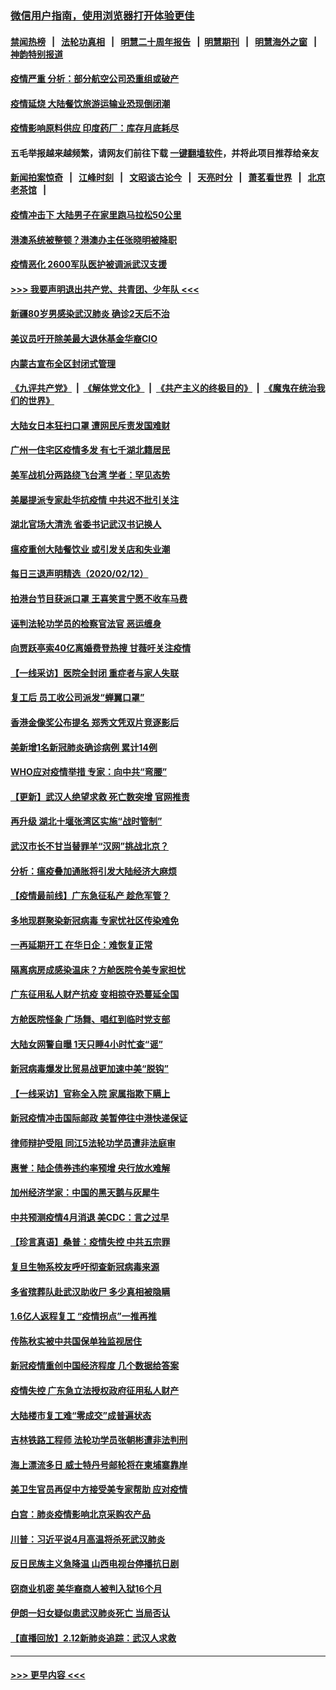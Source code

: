 ### [微信用户指南，使用浏览器打开体验更佳](https://github.com/gfw-breaker/banned-news1/blob/master/indexes/wechat-guide.md?t=0)
#### [禁闻热榜](热点新闻.md?t=0)  &nbsp;&nbsp;|&nbsp;&nbsp; [法轮功真相](https://github.com/gfw-breaker/truth/blob/master/README.md?t=0) &nbsp;&nbsp;|&nbsp;&nbsp; [明慧二十周年报告](https://github.com/gfw-breaker/mh-reports/blob/master/README.md?t=0) &nbsp;&nbsp;|&nbsp;&nbsp;[明慧期刊](https://github.com/gfw-breaker/mh-qikan) &nbsp;&nbsp;|&nbsp;&nbsp; [明慧海外之窗](https://github.com/gfw-breaker/mh-news/blob/master/README.md?t=0) &nbsp;&nbsp;|&nbsp;&nbsp; [神韵特别报道](https://github.com/gfw-breaker/mh-news/blob/master/shenyun.md?t=0)
#### [疫情严重 分析：部分航空公司恐重组或破产](../pages/nsc413/n11865138.md?t=02131722) 
#### [疫情延烧 大陆餐饮旅游运输业恐现倒闭潮](../pages/nsc413/n11865608.md?t=02131722) 
#### [疫情影响原料供应 印度药厂：库存月底耗尽](../pages/nsc413/n11865151.md?t=02131722) 
#### 五毛举报越来越频繁，请网友们前往下载 [一键翻墙软件](https://github.com/gfw-breaker/ssr-accounts)，并将此项目推荐给亲友
#### [新闻拍案惊奇](https://github.com/gfw-breaker/banned-news1/blob/master/pages/link4.md) &nbsp;&nbsp;|&nbsp;&nbsp; [江峰时刻](https://github.com/gfw-breaker/banned-news1/blob/master/pages/link4.md) &nbsp;&nbsp;|&nbsp;&nbsp; [文昭谈古论今](https://github.com/gfw-breaker/banned-news1/blob/master/pages/link4.md) &nbsp;&nbsp;|&nbsp;&nbsp; [天亮时分](https://github.com/gfw-breaker/banned-news1/blob/master/pages/link4.md) &nbsp;&nbsp;|&nbsp;&nbsp; [萧茗看世界](https://github.com/gfw-breaker/banned-news1/blob/master/pages/link4.md) &nbsp;&nbsp;|&nbsp;&nbsp; [北京老茶馆](https://github.com/gfw-breaker/banned-news1/blob/master/pages/link4.md) &nbsp;&nbsp;|&nbsp;&nbsp; 
#### [疫情冲击下 大陆男子在家里跑马拉松50公里](../pages/nsc413/n11865585.md?t=02131722) 
#### [港澳系统被整顿？港澳办主任张晓明被降职](../pages/nsc413/n11865277.md?t=02131722) 
#### [疫情恶化 2600军队医护被调派武汉支援](../pages/nsc413/n11865111.md?t=02131722) 
#### [>>> 我要声明退出共产党、共青团、少年队 <<<](https://github.com/begood0513/goodnews/blob/master/quit/letter.md) 
#### [新疆80岁男感染武汉肺炎 确诊2天后不治](../pages/nsc413/n11865260.md?t=02131722) 
#### [美议员吁开除美最大退休基金华裔CIO](../pages/nsc413/n11865230.md?t=02131722) 
#### [内蒙古宣布全区封闭式管理](../pages/nsc413/n11865271.md?t=02131722) 
#### [《九评共产党》](https://github.com/begood0513/9ping.md/blob/master/README.md) &nbsp;|&nbsp; [《解体党文化》](../../../../jtdwh.md/blob/master/README.md)  &nbsp;|&nbsp; [《共产主义的终极目的》](../../../../gczydzjmd.md/blob/master/README.md) &nbsp;|&nbsp; [《魔鬼在统治我们的世界》](../../../../mgztzwmdsj.md/blob/master/README.md) 
#### [大陆女日本狂扫口罩 遭网民斥责发国难财](../pages/nsc413/n11865107.md?t=02131722) 
#### [广州一住宅区疫情多发 有七千湖北籍居民](../pages/nsc413/n11865083.md?t=02131722) 
#### [美军战机分两路绕飞台湾 学者：罕见态势](../pages/nsc413/n11864996.md?t=02131722) 
#### [美屡提派专家赴华抗疫情 中共迟不批引关注](../pages/nsc413/n11864719.md?t=02131722) 
#### [湖北官场大清洗 省委书记武汉书记换人](../pages/nsc413/n11865112.md?t=02131722) 
#### [瘟疫重创大陆餐饮业 或引发关店和失业潮](../pages/nsc413/n11864742.md?t=02131722) 
#### [每日三退声明精选（2020/02/12）](../pages/nsc413/n11865077.md?t=02131722) 
#### [拍港台节目获派口罩 王喜笑言宁愿不收车马费](../pages/nsc413/n11864666.md?t=02131722) 
#### [诬判法轮功学员的检察官法官 恶运缠身](../pages/nsc413/n11864380.md?t=02131722) 
#### [向贾跃亭索40亿离婚费登热搜 甘薇吁关注疫情](../pages/nsc413/n11864426.md?t=02131722) 
#### [【一线采访】医院全封闭 重症者与家人失联](../pages/nsc413/n11864778.md?t=02131722) 
#### [复工后 员工收公司派发“蝉翼口罩”](../pages/nsc413/n11864951.md?t=02131722) 
#### [香港金像奖公布提名 郑秀文凭双片竞逐影后](../pages/nsc413/n11864201.md?t=02131722) 
#### [美新增1名新冠肺炎确诊病例 累计14例](../pages/nsc413/n11864893.md?t=02131722) 
#### [WHO应对疫情举措 专家：向中共“弯腰”](../pages/nsc413/n11864727.md?t=02131722) 
#### [【更新】武汉人绝望求救 死亡数突增 官网推责](../pages/nsc413/n11801312.md?t=02131722) 
#### [再升级 湖北十堰张湾区实施“战时管制”](../pages/nsc413/n11864771.md?t=02131722) 
#### [武汉市长不甘当替罪羊“汉网”挑战北京？](../pages/nsc413/n11864550.md?t=02131722) 
#### [分析：瘟疫叠加通胀将引发大陆经济大麻烦](../pages/nsc413/n11864680.md?t=02131722) 
#### [【疫情最前线】广东急征私产 趁危军管？](../pages/nsc413/n11864205.md?t=02131722) 
#### [多地现群聚染新冠病毒 专家忧社区传染难免](../pages/nsc413/n11864715.md?t=02131722) 
#### [一再延期开工  在华日企：难恢复正常](../pages/nsc413/n11864655.md?t=02131722) 
#### [隔离病房成感染温床？方舱医院令美专家担忧](../pages/nsc413/n11864575.md?t=02131722) 
#### [广东征用私人财产抗疫 变相掠夺恐蔓延全国](../pages/nsc413/n11864608.md?t=02131722) 
#### [方舱医院怪象 广场舞、唱红到临时党支部](../pages/nsc413/n11864361.md?t=02131722) 
#### [大陆女网警自曝 1天只睡4小时忙查“谣”](../pages/nsc413/n11864471.md?t=02131722) 
#### [新冠病毒爆发比贸易战更加速中美“脱钩”](../pages/nsc413/n11864470.md?t=02131722) 
#### [【一线采访】官称全入院 家属指欺下瞒上](../pages/nsc413/n11864466.md?t=02131722) 
#### [新冠疫情冲击国际邮政 美暂停往中港快递保证](../pages/nsc413/n11864207.md?t=02131722) 
#### [律师辩护受阻 同江5法轮功学员遭非法庭审](../pages/nsc413/n11864109.md?t=02131722) 
#### [惠誉：陆企债券违约率预增  央行放水难解](../pages/nsc413/n11864357.md?t=02131722) 
#### [加州经济学家：中国的黑天鹅与灰犀牛](../pages/nsc413/n11862883.md?t=02131722) 
#### [中共预测疫情4月消退 美CDC：言之过早](../pages/nsc413/n11864310.md?t=02131722) 
#### [【珍言真语】桑普：疫情失控 中共五宗罪](../pages/nsc413/n11864157.md?t=02131722) 
#### [复旦生物系校友呼吁彻查新冠病毒来源](../pages/nsc413/n11862499.md?t=02131722) 
#### [多省殡葬队赴武汉助收尸 多少真相被隐瞒](../pages/nsc413/n11864132.md?t=02131722) 
#### [1.6亿人返程复工 “疫情拐点”一推再推](../pages/nsc413/n11864186.md?t=02131722) 
#### [传陈秋实被中共国保单独监视居住](../pages/nsc413/n11864135.md?t=02131722) 
#### [新冠疫情重创中国经济程度 几个数据给答案](../pages/nsc413/n11864203.md?t=02131722) 
#### [疫情失控 广东急立法授权政府征用私人财产](../pages/nsc413/n11863433.md?t=02131722) 
#### [大陆楼市复工难“零成交”成普遍状态](../pages/nsc413/n11864106.md?t=02131722) 
#### [吉林铁路工程师 法轮功学员张朝彬遭非法判刑](../pages/nsc413/n11863405.md?t=02131722) 
#### [海上漂流多日 威士特丹号邮轮将在柬埔寨靠岸](../pages/nsc413/n11864029.md?t=02131722) 
#### [美卫生官员再促中方接受美专家帮助 应对疫情](../pages/nsc413/n11864043.md?t=02131722) 
#### [白宫：肺炎疫情影响北京采购农产品](../pages/nsc413/n11863585.md?t=02131722) 
#### [川普：习近平说4月高温将杀死武汉肺炎](../pages/nsc413/n11860814.md?t=02131722) 
#### [反日民族主义急降温 山西电视台停播抗日剧](../pages/nsc413/n11863867.md?t=02131722) 
#### [窃商业机密 美华裔商人被判入狱16个月](../pages/nsc413/n11863911.md?t=02131722) 
#### [伊朗一妇女疑似患武汉肺炎死亡 当局否认](../pages/nsc413/n11863650.md?t=02131722) 
#### [【直播回放】2.12新肺炎追踪：武汉人求救](../pages/nsc413/n11863579.md?t=02131722) 

----
#### [ >>> 更早内容 <<< ](../indexes/nsc413-earlier.md)
